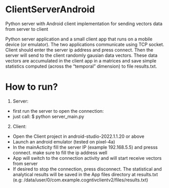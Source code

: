 # ClientServerAndroid
Python server with Android client implementation for sending vectors data from server to client

Python server application and a small client app that runs on a mobile device (or emulator). The two
applications communicate using TCP socket. Client should enter the server ip address and press connect. Then the server will send to the client randomly gausian data vectors. These data vectors are accumulated in the client app in a matrices and save simple statistics
computed (across the “temporal” dimension) to file results.txt. 

# How to run?
1. Server:
* first run the server to open the connection:
* just call: $ python server_main.py

2. Client:
* Open the Client project in android-studio-2022.1.1.20 or above
* Launch an android emulator (tested on pixel-4a)
* In the mainActicity fill the server IP (example 192.168.5.5) and presss connect. make sure to fill the ip address well
* App will switch to the connection activity and will start receive vectors from server
* If desired to stop the connection, press disconnect. The statistical and analytical results will be saved in the App files directory at results.txt (e.g: /data/user/0/com.example.cogntivclientv2/files/results.txt)
